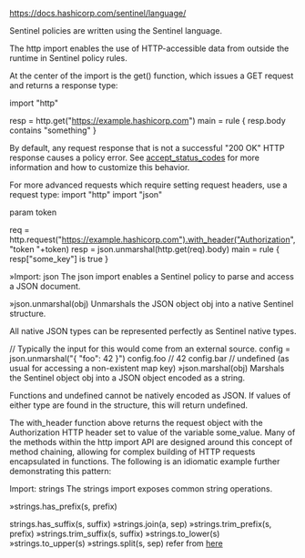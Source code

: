 https://docs.hashicorp.com/sentinel/language/

Sentinel policies are written using the Sentinel language. 

The http import enables the use of HTTP-accessible data from outside the runtime in Sentinel policy rules.

At the center of the import is the get() function, which issues a GET request and returns a response type:

import "http"

resp = http.get("https://example.hashicorp.com")
main = rule { resp.body contains "something" }

By default, any request response that is not a successful "200 OK" HTTP response causes a policy error. See [accept_status_codes](https://docs.hashicorp.com/sentinel/imports/http/#client-accept_status_codes-list) for more information and how to customize this behavior.


For more advanced requests which require setting request headers, use a request type:
import "http"
import "json"

param token

req = http.request("https://example.hashicorp.com").with_header("Authorization", "token "+token)
resp = json.unmarshal(http.get(req).body)
main = rule { resp["some_key"] is true }



»Import: json
The json import enables a Sentinel policy to parse and access a JSON document.

»json.unmarshal(obj)
Unmarshals the JSON object obj into a native Sentinel structure.

All native JSON types can be represented perfectly as Sentinel native types.

// Typically the input for this would come from an external source.
config = json.unmarshal("{ \"foo\": 42 }")
config.foo // 42
config.bar // undefined (as usual for accessing a non-existent map key)
»json.marshal(obj)
Marshals the Sentinel object obj into a JSON object encoded as a string.

Functions and undefined cannot be natively encoded as JSON. If values of either type are found in the structure, this will return undefined.



The with_header function above returns the request object with the Authorization HTTP header set to value of the variable some_value. Many of the methods within the http import API are designed around this concept of method chaining, allowing for complex building of HTTP requests encapsulated in functions. The following is an idiomatic example further demonstrating this pattern:



Import: strings
The strings import exposes common string operations.

»strings.has_prefix(s, prefix)


strings.has_suffix(s, suffix)
»strings.join(a, sep)
»strings.trim_prefix(s, prefix)
»strings.trim_suffix(s, suffix)
»strings.to_lower(s)
»strings.to_upper(s)
»strings.split(s, sep)
refer from [here](https://docs.hashicorp.com/sentinel/imports/strings/)
